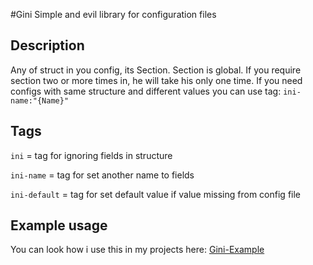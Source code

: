 #Gini
Simple and evil library for configuration files


## Description
Any of struct in you config, its Section. Section is global. If you require section two or more times in, he will take his only one time. If you need configs with same structure and different values you can use tag: `ini-name:"{Name}"`


## Tags
`ini` = tag for ignoring fields in structure

`ini-name` = tag for set another name to fields

`ini-default` = tag for set default value if value missing from config file



## Example usage
You can look how i use this in my projects here: 
[Gini-Example](https://github.com/TheMrViper/gini-example)
